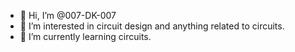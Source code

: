 - 👋 Hi, I’m @007-DK-007
- 👀 I’m interested in circuit design and anything related to circuits.
- 🌱 I’m currently learning circuits.


<!---
007-DK-007/007-DK-007 is a ✨ special ✨ repository because its `README.md` (this file) appears on your GitHub profile.
You can click the Preview link to take a look at your changes.
--->
